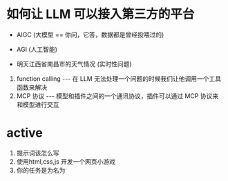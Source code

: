 # 如何让 LLM 可以接入第三方的平台
- AIGC (大模型 == 你问，它答，数据都是曾经投喂过的)

- AGI (人工智能)  

- 明天江西省南昌市的天气情况 (实时性问题)
1. function calling  --- 在 LLM 无法处理一个问题的时候我们让他调用一个工具函数来解决
2. MCP 协议 --- 模型和插件之间的一个通讯协议，插件可以通过 MCP 协议来和模型进行交互



# active 
1. 提示词该怎么写
  1. 使用html,css,js 开发一个网页小游戏
  2. 你的任务是为名为

  